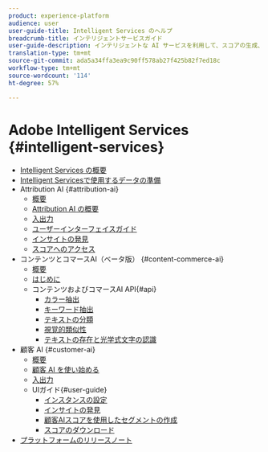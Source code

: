 ```yaml
---
product: experience-platform
audience: user
user-guide-title: Intelligent Services のヘルプ
breadcrumb-title: インテリジェントサービスガイド
user-guide-description: インテリジェントな AI サービスを利用して、スコアの生成、インサイトの発見、マーケティングイベントデータからのセグメントの作成をおこないます。
translation-type: tm+mt
source-git-commit: ada5a34ffa3ea9c90ff578ab27f425b82f7ed18c
workflow-type: tm+mt
source-wordcount: '114'
ht-degree: 57%

---
```



# Adobe Intelligent Services {#intelligent-services}

* [Intelligent Services の概要](home.md)
* [Intelligent Servicesで使用するデータの準備](data-preparation.md)
* Attribution AI {#attribution-ai}
   * [概要](attribution-ai/overview.md)
   * [Attribution AI の概要](attribution-ai/getting-started.md)
   * [入出力](attribution-ai/input-output.md)
   * [ユーザーインターフェイスガイド](attribution-ai/user-guide.md)
   * [インサイトの発見](attribution-ai/discover-insights.md)
   * [スコアへのアクセス](attribution-ai/download-scores.md)
* コンテンツとコマースAI（ベータ版） {#content-commerce-ai}
   * [概要](content-commerce-ai/overview.md)
   * [はじめに](content-commerce-ai/getting-started.md)
   * コンテンツおよびコマースAI API{#api}
      * [カラー抽出](content-commerce-ai/api/color-extraction.md)
      * [キーワード抽出](content-commerce-ai/api/keyword-extraction.md)
      * [テキストの分類](content-commerce-ai/api/text-classification.md)
      * [視覚的類似性](content-commerce-ai/api/visual-similarity.md)
      * [テキストの存在と光学式文字の認識](content-commerce-ai/api/optical-character-recognition.md)
* 顧客 AI {#customer-ai}
   * [概要](customer-ai/overview.md)
   * [顧客 AI を使い始める](customer-ai/getting-started.md)
   * [入出力](customer-ai/input-output.md)
   * UIガイド{#user-guide}
      * [インスタンスの設定](customer-ai/user-guide/configure.md)
      * [インサイトの発見](customer-ai/user-guide/discover-insights.md)
      * [顧客AIスコアを使用したセグメントの作成](customer-ai/user-guide/create-segment.md)
      * [スコアのダウンロード](customer-ai/user-guide/download-scores.md)
* [プラットフォームのリリースノート](https://docs.adobe.com/content/help/ja-JP/experience-platform/release-notes/latest.html)
